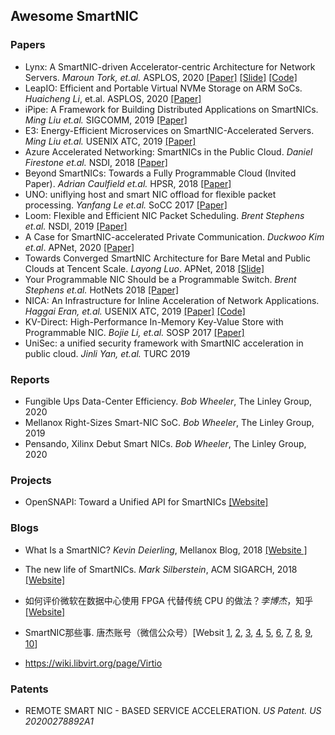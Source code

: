 ## Awesome SmartNIC

### Papers

* Lynx: A SmartNIC-driven Accelerator-centric Architecture for Network Servers. *Maroun  Tork, et.al.* ASPLOS, 2020  [[Paper]](https://marksilberstein.com/wp-content/uploads/2020/02/lynx_asplos20.pdf) [[Slide]](https://marksilberstein.com/wp-content/uploads/2020/02/1105-Lynx-final.pdf) [[Code]](https://github.com/acsl-technion/lynx)
* LeapIO: Efficient and Portable Virtual NVMe Storage on ARM SoCs. *Huaicheng Li*, et.al. ASPLOS, 2020 [[Paper]](https://www.microsoft.com/en-us/research/uploads/prod/2020/01/LeapIO-ASPLOS20.pdf)
* iPipe: A Framework for Building Distributed Applications on SmartNICs. *Ming Liu et.al.* SIGCOMM, 2019 [[Paper]](https://homes.cs.washington.edu/~arvind/[Paper]s/ipipe.pdf)
* E3: Energy-Efficient Microservices on SmartNIC-Accelerated Servers. *Ming Liu et.al.* USENIX ATC, 2019 [[Paper]](https://www.usenix.org/conference/atc19/presentation/liu-ming)
* Azure Accelerated Networking: SmartNICs in the Public Cloud. *Daniel Firestone et.al.* NSDI, 2018 [[Paper]](https://www.usenix.org/conference/nsdi18/presentation/firestone)
* Beyond SmartNICs: Towards a Fully Programmable Cloud (Invited Paper). *Adrian Caulfield et.al.* HPSR, 2018 [[Paper]](https://ieeexplore.ieee.org/document/8850757/)
* UNO: uniflying host and smart NIC offload for flexible packet processing.  *Yanfang  Le et.al.* SoCC 2017 [[Paper]](https://dl.acm.org/doi/abs/10.1145/3127479.3132252)  
* Loom: Flexible and Efficient NIC Packet Scheduling.  *Brent Stephens et.al.* NSDI, 2019 [[Paper]](https://www.usenix.org/conference/nsdi19/presentation/stephens)
* A Case for SmartNIC-accelerated Private Communication. *Duckwoo Kim et.al*. APNet, 2020 [[Paper]](https://dl.acm.org/doi/10.1145/3411029.3411034)
* Towards Converged SmartNIC Architecture for Bare Metal and Public Clouds at Tencent Scale. *Layong Luo*. APNet, 2018 [[Slide]](https://conferences.sigcomm.org/events/apnet2018/slides/larry.pdf)
* Your Programmable NIC Should be a Programmable Switch. *Brent Stephens et.al.* HotNets 2018 [[Paper]](https://www.cs.uic.edu/~brents/docs/panic.hotnets18.pdf) 
* NICA: An Infrastructure for Inline Acceleration of Network Applications.  *Haggai Eran, et.al.* USENIX ATC, 2019 [[Paper]](https://www.usenix.org/conference/atc19/presentation/eran) [[Code]](https://github.com/acsl-technion/nica)
* KV-Direct: High-Performance In-Memory Key-Value Store with Programmable NIC. *Bojie Li, et.al.* SOSP 2017 [[Paper]](https://www.microsoft.com/en-us/research/publication/kv-direct-high-performance-memory-key-value-store-programmable-nic/) 
* UniSec: a unified security framework with SmartNIC acceleration in public cloud. *Jinli Yan, et.al.* TURC 2019

### Reports

* Fungible Ups Data-Center Efficiency. *Bob Wheeler*, The Linley Group, 2020
* Mellanox Right-Sizes Smart-NIC SoC.  *Bob Wheeler*, The Linley Group, 2019
* Pensando, Xilinx Debut Smart NICs.  *Bob Wheeler*, The Linley Group, 2020

### Projects

* OpenSNAPI: Toward a Unified API for SmartNICs [[Website]](https://www.ucfconsortium.org/projects/opensnapi/)

### Blogs

* What Is a SmartNIC?  *Kevin Deierling*, Mellanox Blog, 2018 [[Website ]](https://blog.mellanox.com/2018/08/defining-smartnic/)

* The new life of SmartNICs. *Mark Silberstein*, ACM SIGARCH, 2018 [[Website]](https://www.sigarch.org/the-new-life-of-smartnics/)

* 如何评价微软在数据中心使用 FPGA 代替传统 CPU 的做法？*李博杰*，知乎 [[Website]](https://www.zhihu.com/question/24174597/answer/138717507) 

* SmartNIC那些事. 唐杰账号（微信公众号）[Websit [1](https://mp.weixin.qq.com/s/jg0VVDrwn_hGb9G43Z_l7g), [2](https://mp.weixin.qq.com/s/q2620UtrmgvryTnLPH0Hbg), [3](https://mp.weixin.qq.com/s/os-ehp_uaDk3Z2-D4BCsMg), [4](https://mp.weixin.qq.com/s/xCQSG6c6LrCt-nwPjeDOvw), [5](https://mp.weixin.qq.com/s/QcHCv-RUvNB24GDXIcvrXw), [6](https://mp.weixin.qq.com/s/p5JbP8JKAiULE8BF_YCfNA), [7](https://mp.weixin.qq.com/s/EAB-fc9ZZwpki6A6M5sjlQ), [8](https://mp.weixin.qq.com/s/fjV3e4-q4Nk-a_uNRoaHFA), [9](https://mp.weixin.qq.com/s/T-ZY6N22p18w-qsPmT7srQ), [10](https://mp.weixin.qq.com/s/fo2s3BJ4a_93sK-wpW5S8w)]

* <https://wiki.libvirt.org/page/Virtio> 

### Patents

* REMOTE SMART NIC - BASED SERVICE ACCELERATION. *US Patent.* *US 20200278892A1* 